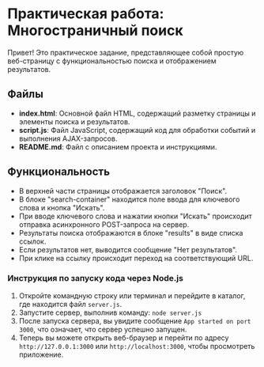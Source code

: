# Практическая работа: Многостраничный поиск

Привет! Это практическое задание, представляющее собой простую веб-страницу с функциональностью поиска и отображением результатов.

## Файлы

- **index.html**: Основной файл HTML, содержащий разметку страницы и элементы поиска и результатов.
- **script.js**: Файл JavaScript, содержащий код для обработки событий и выполнения AJAX-запросов.
- **README.md**: Файл с описанием проекта и инструкциями.

## Функциональность

- В верхней части страницы отображается заголовок "Поиск".
- В блоке "search-container" находится поле ввода для ключевого слова и кнопка "Искать".
- При вводе ключевого слова и нажатии кнопки "Искать" происходит отправка асинхронного POST-запроса на сервер.
- Результаты поиска отображаются в блоке "results" в виде списка ссылок.
- Если результатов нет, выводится сообщение "Нет результатов".
- При клике на ссылку происходит переход на соответствующий URL.

### Инструкция по запуску кода через Node.js

1. Откройте командную строку или терминал и перейдите в каталог, где находится файл `server.js`.
2. Запустите сервер, выполнив команду: ``` node server.js ```
3. После запуска сервера, вы увидите сообщение `App started on port 3000`, что означает, что сервер успешно запущен.
4. Теперь вы можете открыть веб-браузер и перейти по адресу `http://127.0.0.1:3000` или `http://localhost:3000`, чтобы просмотреть приложение.
